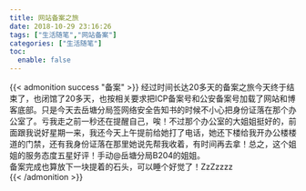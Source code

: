 ```yaml
---
title: 网站备案之旅
date: 2018-10-29 23:16:26
tags: ["生活随笔","网站备案"]
categories: ["生活随笔"]
toc:
  enable: false
---
```


{{< admonition success "备案" >}}
经过时间长达20多天的备案之旅今天终于结束了，也闭馆了20多天，也按相关要求把ICP备案号和公安备案号加载了网站和博客底部。只是今天去岳塘分局签网络安全告知书的时候不小心把身份证落在那个办公室了。亏我走之前一秒还在提醒自己，唉！不过那个办公室的大姐姐挺好的，前面跟我说好星期一来，我还今天上午提前给她打了电话，她还下楼给我开办公楼楼道的门禁，还有我身份证落在那里她说先帮我收着，有时间再去拿！总之，这个姐姐的服务态度五星好评！手动@岳塘分局B204的姐姐。  
备案完成也算放下一块提着的石头，可以睡个好觉了！ZzZzzzz  
{{< /admonition >}}
<!--more-->